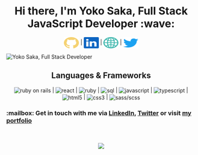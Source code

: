 <h1 align="center"> Hi there, I'm Yoko Saka, Full Stack JavaScript Developer :wave:</h1>
<p align="center">
<a href="https://github.com/yocosaka" target="blank"><img align="center" src='https://github.com/yocosaka/yocosaka/blob/master/images/github-n.svg' alt='github'  height="30" width="40"></a>  | <a href="https://www.linkedin.com/in/yokosaka/" target="blank"><img align="center" src="https://github.com/yocosaka/yocosaka/blob/master/images/linkedin.svg" alt="LinkedIn @yokosaka" height="30" width="40" /></a> | <a href="https://yocosaka.com/" target="blank"><img align="center" src="https://github.com/yocosaka/yocosaka/blob/master/images/global.svg" alt="yocosaka Portflio" height="30" width="40" /></a> | <a href="https://twitter.com/yocosaka" target="blank"><img align="center" src="https://github.com/yocosaka/yocosaka/blob/master/images/twitter.svg" alt="Twitter @yocosaka" height="30" width="40" /></a>
</p>
<img src="https://github.com/yocosaka/yocosaka/blob/master/images/cover.jpg" alt="Yoko Saka, Full Stack Developer">

<h2 align="center">Languages & Frameworks</h2>
<p align="center">
<img align="center" src='https://github.com/yocosaka/yocosaka/blob/master/images/rubyonrails.svg' alt='ruby on rails'  height="30" width="40"> | 
<img align="center" src='https://github.com/yocosaka/yocosaka/blob/master/images/react.svg' alt='react'  height="30" width="40"> | 
<img align="center" src='https://github.com/yocosaka/yocosaka/blob/master/images/ruby.svg' alt='ruby'  height="30" width="40"> | 
<img align="center" src='https://github.com/yocosaka/yocosaka/blob/master/images/sql.svg' alt='sql'  height="30" width="40"> | 
<img align="center" src='https://github.com/yocosaka/yocosaka/blob/master/images/js.svg' alt='javascript'  height="30" width="40"> | 
<img align="center" src='https://github.com/yocosaka/yocosaka/blob/master/images/typeScript.svg' alt='typescript'  height="30" width="40"> | 
<img align="center" src='https://github.com/yocosaka/yocosaka/blob/master/images/html5.svg' alt='html5'  height="30" width="40"> | 
<img align="center" src='https://github.com/yocosaka/yocosaka/blob/master/images/css3.svg' alt='css3'  height="30" width="40"> | 
<img align="center" src='https://github.com/yocosaka/yocosaka/blob/master/images/sass.svg' alt='sass/scss'  height="30" width="40">
</p>
<h3>
:mailbox: Get in touch with me via <a href="https://www.linkedin.com/in/yokosaka/" target="_blank">LinkedIn</a>, <a href="https://twitter.com/yocosaka" target="_blank">Twitter</a> or visit <a href="https://yocosaka.com/" target="_blank">my portfolio</a> 
</h3>
<br>
<p align="center">
<img src="https://github-readme-stats.vercel.app/api?username=yocosaka&count_private=true&show_icons=true&theme=default" align="center">
</p>

<!-- <h2 align="center">Recently Stats</h2>
<img src="https://github-readme-stats.vercel.app/api/top-langs/?username=yocosaka&compact=true"> -->
